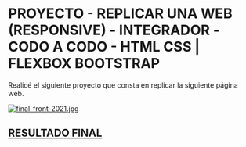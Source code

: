 # PROYECTO - REPLICAR UNA WEB (RESPONSIVE) - INTEGRADOR -CODO A CODO - HTML CSS | FLEXBOX  BOOTSTRAP

Realicé el siguiente proyecto que consta en replicar la siguiente página web. 

[![final-front-2021.jpg](https://i.postimg.cc/vmWbk6tB/final-front-2021.jpg)](https://postimg.cc/4KNDhyMk)

## [RESULTADO FINAL](https://elianzas.github.io/codoacodo-integrador-zasherreraelian.github.io/)

